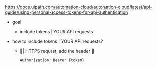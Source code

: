 https://docs.uipath.com/automation-cloud/automation-cloud/latest/api-guide/using-personal-access-tokens-for-api-authentication

* goal
  * include tokens | YOUR API requests

* how to include tokens | YOUR API requests?
  * 👀| HTTPS request, add the header 👀
    ```
    Authorization: Bearer {token}
    ```
